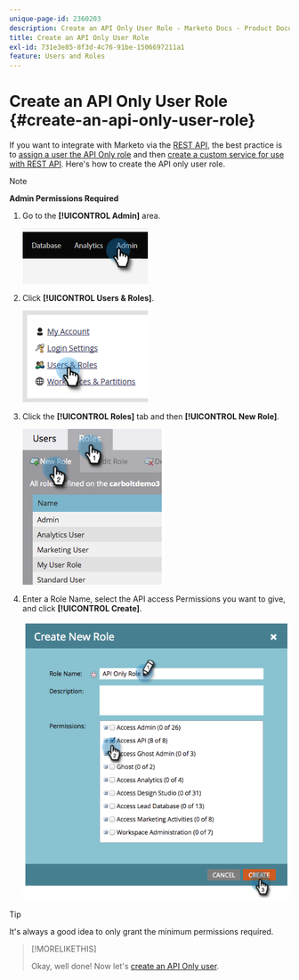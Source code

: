 ```yaml
---
unique-page-id: 2360203
description: Create an API Only User Role - Marketo Docs - Product Documentation
title: Create an API Only User Role
exl-id: 731e3e85-8f3d-4c76-91be-1506697211a1
feature: Users and Roles
---
```

# Create an API Only User Role {#create-an-api-only-user-role}

If you want to integrate with Marketo via the [REST API](https://developers.marketo.com/documentation/rest/), the best practice is to [assign a user the API Only role](/help/marketo/product-docs/administration/users-and-roles/create-an-api-only-user.md) and then [create a custom service for use with REST API](/help/marketo/product-docs/administration/additional-integrations/create-a-custom-service-for-use-with-rest-api.md). Here's how to create the API only user role.

>[!NOTE]
>
>**Admin Permissions Required**

1. Go to the **[!UICONTROL Admin]** area.

   ![](assets/create-an-api-only-user-role-1.png)

1. Click **[!UICONTROL Users & Roles]**.

   ![](assets/create-an-api-only-user-role-2.png)

1. Click the **[!UICONTROL Roles]** tab and then **[!UICONTROL New Role]**.

   ![](assets/create-an-api-only-user-role-3.png)

1. Enter a Role Name, select the API access Permissions you want to give, and click **[!UICONTROL Create]**.

   ![](assets/create-an-api-only-user-role-4.png)

>[!TIP]
>
>It's always a good idea to only grant the minimum permissions required.

>[!MORELIKETHIS]
>
>Okay, well done! Now let's [create an API Only user](/help/marketo/product-docs/administration/users-and-roles/create-an-api-only-user.md).
